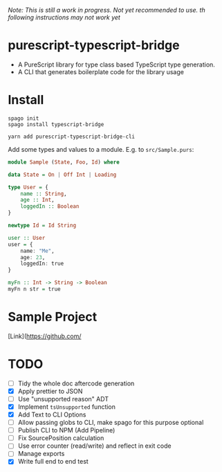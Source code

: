 
*Note: This is still a work in progress. Not yet recommended to use. th following instructions may not work yet*

# purescript-typescript-bridge

- A PureScript library for type class based TypeScript type generation.
- A CLI that generates boilerplate code for the library usage


# Install

```
spago init
spago install typescript-bridge
```

```
yarn add purescript-typescript-bridge-cli
```

Add some types and values to a module. E.g. to `src/Sample.purs`:

```hs
module Sample (State, Foo, Id) where

data State = On | Off Int | Loading

type User = {
    name :: String,
    age :: Int,
    loggedIn :: Boolean
}

newtype Id = Id String

user :: User
user = {
    name: "Me",
    age: 23,
    loggedIn: true
}

myFn :: Int -> String -> Boolean
myFn n str = true
```


# Sample Project

[Link](https://github.com/


# TODO

- [ ] Tidy the whole doc aftercode generation
- [x] Apply prettier to JSON
- [ ] Use "unsupported reason" ADT
- [x] Implement `tsUnsupported` function
- [x] Add Text to CLI Options
- [ ] Allow passing globs to CLI, make spago for this purpose optional
- [ ] Publish CLI to NPM (Add Pipeline)
- [ ] Fix SourcePosition calculation
- [ ] Use error counter (read/write) and reflect in exit code
- [ ] Manage exports
- [x] Write full end to end test